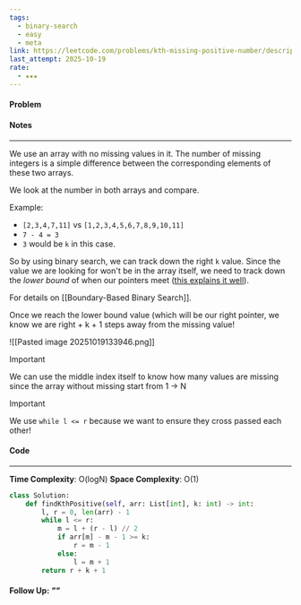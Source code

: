 ```yaml
---
tags:
  - binary-search
  - easy
  - meta
link: https://leetcode.com/problems/kth-missing-positive-number/description/?envType=company&envId=facebook&favoriteSlug=facebook-thirty-days
last_attempt: 2025-10-19
rate:
  - ★★★
---
```

#### Problem


#### Notes
---
We use an array with no missing values in it. The number of missing integers is a simple difference between the corresponding elements of these two arrays.

We look at the number in both arrays and compare.

Example:
- `[2,3,4,7,11]` vs `[1,2,3,4,5,6,7,8,9,10,11]`
- `7 - 4 = 3`
- `3` would be `k` in this case.

So by using binary search, we can track down the right `k` value. Since the value we are looking for won't be in the array itself, we need to track down the _lower bound_ of when our pointers meet ([this explains it well](https://youtu.be/9L2jd7mSeV8?si=9DE5zNBh9NVGtmTt&t=565)).

For details on [[Boundary-Based Binary Search]].

Once we reach the lower bound value (which will be our right pointer, we know we are right + k + 1 steps away from the missing value!

![[Pasted image 20251019133946.png]]


>[!important]
>We can use the middle index itself to know how many values are missing since the array without missing start from 1 -> N

>[!important]
>We use `while l <= r` because we want to ensure they cross passed each other!

#### Code
---
**Time Complexity**: O(logN)
**Space Complexity**: O(1)

```python
class Solution:
    def findKthPositive(self, arr: List[int], k: int) -> int:
        l, r = 0, len(arr) - 1
        while l <= r:
            m = l + (r - l) // 2
            if arr[m] - m - 1 >= k:
                r = m - 1
            else:
                l = m + 1
        return r + k + 1
```


#### Follow Up: *""*

```python

```